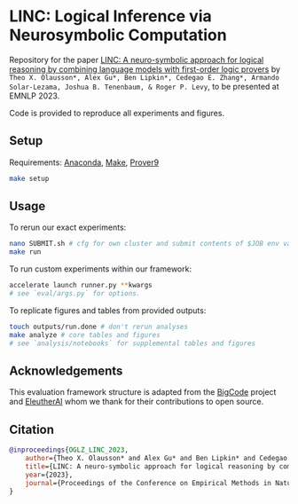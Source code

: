 # LINC: Logical Inference via Neurosymbolic Computation

Repository for the paper [LINC: A neuro-symbolic approach for logical reasoning by combining language models with first-order logic provers](https://arxiv.org/abs/2310.15164) by `Theo X. Olausson*, Alex Gu*, Ben Lipkin*, Cedegao E. Zhang*, Armando Solar-Lezama, Joshua B. Tenenbaum, & Roger P. Levy`, to be presented at EMNLP 2023.

Code is provided to reproduce all experiments and figures.

## Setup

Requirements: [Anaconda](https://conda.io/projects/conda/en/latest/user-guide/install/index.html), [Make](https://www.gnu.org/software/make/manual/make.html), [Prover9](https://formulae.brew.sh/formula/prover9)

```bash
make setup
```

## Usage

To rerun our exact experiments:
```bash
nano SUBMIT.sh # cfg for own cluster and submit contents of $JOB env variable
make run
```

To run custom experiments within our framework:
```bash
accelerate launch runner.py **kwargs
# see `eval/args.py` for options.
```

To replicate figures and tables from provided outputs:
```bash
touch outputs/run.done # don't rerun analyses
make analyze # core tables and figures
# see `analysis/notebooks` for supplemental tables and figures
```

## Acknowledgements
This evaluation framework structure is adapted from the [BigCode](https://github.com/bigcode-project/bigcode-evaluation-harness) project and [EleutherAI](https://github.com/EleutherAI/lm-evaluation-harness) whom we thank for their contributions to open source.

## Citation

```bibtex
@inproceedings{OGLZ_LINC_2023,
	author={Theo X. Olausson* and Alex Gu* and Ben Lipkin* and Cedegao E. Zhang* and Armando Solar-Lezama and Joshua B. Tenenbaum and Roger P. Levy},
	title={LINC: A neuro-symbolic approach for logical reasoning by combining language models with first-order logic provers},
	year={2023},
	journal={Proceedings of the Conference on Empirical Methods in Natural Language Processing},
}
```
